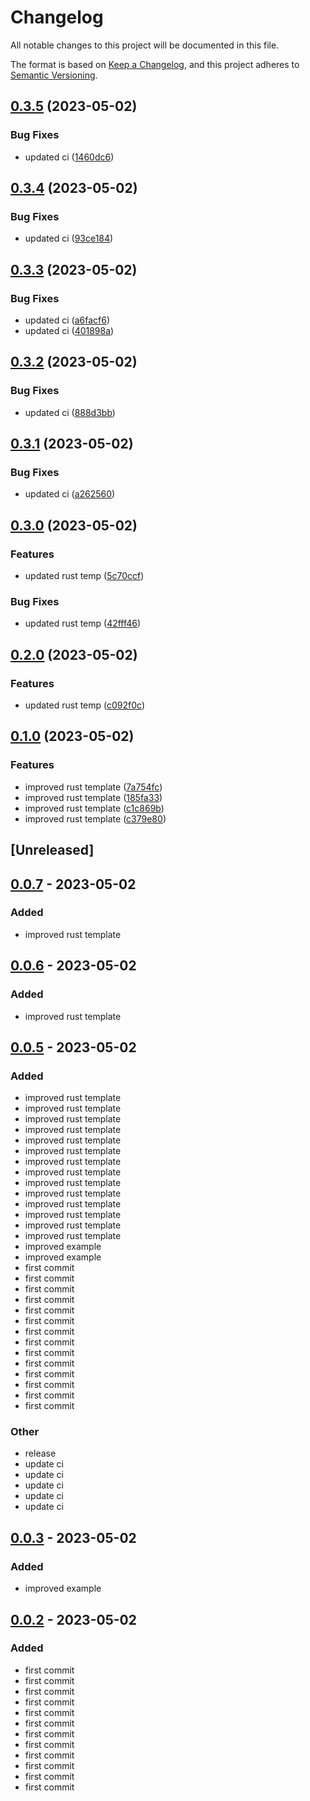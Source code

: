 # Changelog
All notable changes to this project will be documented in this file.

The format is based on [Keep a Changelog](https://keepachangelog.com/en/1.0.0/),
and this project adheres to [Semantic Versioning](https://semver.org/spec/v2.0.0.html).

## [0.3.5](https://github.com/wakflo/wakflo-cli/compare/v0.3.4...v0.3.5) (2023-05-02)


### Bug Fixes

* updated ci ([1460dc6](https://github.com/wakflo/wakflo-cli/commit/1460dc66d1611c6641fa918180f59fac5e9089ab))

## [0.3.4](https://github.com/wakflo/wakflo-cli/compare/v0.3.3...v0.3.4) (2023-05-02)


### Bug Fixes

* updated ci ([93ce184](https://github.com/wakflo/wakflo-cli/commit/93ce184c4a8b78aab4ecaa2171c1f24583f23aba))

## [0.3.3](https://github.com/wakflo/wakflo-cli/compare/v0.3.2...v0.3.3) (2023-05-02)


### Bug Fixes

* updated ci ([a6facf6](https://github.com/wakflo/wakflo-cli/commit/a6facf66a2696c64b424877eed3c4490e07f2968))
* updated ci ([401898a](https://github.com/wakflo/wakflo-cli/commit/401898a22a1ab85bad24e6cc281470cbb8aec178))

## [0.3.2](https://github.com/wakflo/wakflo-cli/compare/v0.3.1...v0.3.2) (2023-05-02)


### Bug Fixes

* updated ci ([888d3bb](https://github.com/wakflo/wakflo-cli/commit/888d3bb514ecdaa8555125f346c838b8b8ae7929))

## [0.3.1](https://github.com/wakflo/wakflo-cli/compare/v0.3.0...v0.3.1) (2023-05-02)


### Bug Fixes

* updated ci ([a262560](https://github.com/wakflo/wakflo-cli/commit/a2625604d08edcafc90e846837f3f746ffe771e6))

## [0.3.0](https://github.com/wakflo/wakflo-cli/compare/v0.2.0...v0.3.0) (2023-05-02)


### Features

* updated rust temp ([5c70ccf](https://github.com/wakflo/wakflo-cli/commit/5c70ccf69ad5de77759a9514644fd78773c9df32))


### Bug Fixes

* updated rust temp ([42fff46](https://github.com/wakflo/wakflo-cli/commit/42fff46f9fd479a92ad308b32ee97fc48e9defb4))

## [0.2.0](https://github.com/wakflo/wakflo-cli/compare/v0.1.0...v0.2.0) (2023-05-02)


### Features

* updated rust temp ([c092f0c](https://github.com/wakflo/wakflo-cli/commit/c092f0c9432b3444e5033b3d7f0e2f514de842db))

## [0.1.0](https://github.com/wakflo/wakflo-cli/compare/v0.0.7...v0.1.0) (2023-05-02)


### Features

* improved rust template ([7a754fc](https://github.com/wakflo/wakflo-cli/commit/7a754fc1921a867ba3927db135dd4a585a01e9f8))
* improved rust template ([185fa33](https://github.com/wakflo/wakflo-cli/commit/185fa333d0a00679f0daa87a8181f18d81ac223f))
* improved rust template ([c1c869b](https://github.com/wakflo/wakflo-cli/commit/c1c869bc48cb5992c87c2b428047259f2280649b))
* improved rust template ([c379e80](https://github.com/wakflo/wakflo-cli/commit/c379e80a189fecf2fcf94449ddd808f44d4544e5))

## [Unreleased]

## [0.0.7](https://github.com/wakflo/wakflo-cli/compare/v0.0.6...v0.0.7) - 2023-05-02

### Added
- improved rust template

## [0.0.6](https://github.com/wakflo/wakflo-cli/compare/v0.0.5...v0.0.6) - 2023-05-02

### Added
- improved rust template

## [0.0.5](https://github.com/wakflo/wakflo-cli/compare/v0.0.4...v0.0.5) - 2023-05-02

### Added
- improved rust template
- improved rust template
- improved rust template
- improved rust template
- improved rust template
- improved rust template
- improved rust template
- improved rust template
- improved rust template
- improved rust template
- improved rust template
- improved rust template
- improved rust template
- improved rust template
- improved example
- improved example
- first commit
- first commit
- first commit
- first commit
- first commit
- first commit
- first commit
- first commit
- first commit
- first commit
- first commit
- first commit
- first commit
- first commit

### Other
- release
- update ci
- update ci
- update ci
- update ci
- update ci

## [0.0.3](https://github.com/wakflo/wakflo-cli/compare/v0.0.2...v0.0.3) - 2023-05-02

### Added
- improved example

## [0.0.2](https://github.com/wakflo/wakflo-cli/compare/v0.0.1...v0.0.2) - 2023-05-02

### Added
- first commit
- first commit
- first commit
- first commit
- first commit
- first commit
- first commit
- first commit
- first commit
- first commit
- first commit
- first commit
